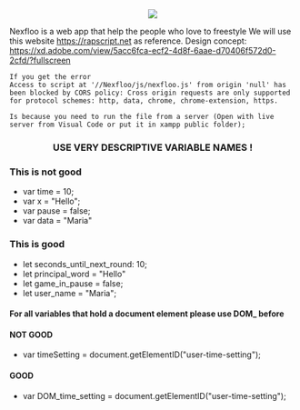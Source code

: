 <center><img src="https://i.imgur.com/UQE0xw4.png"></center>

Nexfloo is a web app that help the people who love to freestyle 
We will use this website https://rapscript.net as reference.
Design concept: https://xd.adobe.com/view/5acc6fca-ecf2-4d8f-6aae-d70406f572d0-2cfd/?fullscreen



	If you get the error
    Access to script at '//Nexfloo/js/nexfloo.js' from origin 'null' has been blocked by CORS policy: Cross origin requests are only supported for protocol schemes: http, data, chrome, chrome-extension, https.
  
	Is because you need to run the file from a server (Open with live
    server from Visual Code or put it in xampp public folder);

  
  
  
  

### <center>USE VERY DESCRIPTIVE VARIABLE NAMES !</center>

  

### This is not good

 - var time = 10;
 - var x = "Hello";
 - var pause = false; 
 - var data = "Maria"

### This is good

- let seconds_until_next_round: 10;
- let principal_word = "Hello"
- let game_in_pause = false;
- let user_name = "Maria";

  
  

#### For all variables that hold a document element please use DOM_ before

  

#### NOT GOOD
- var timeSetting = document.getElementID("user-time-setting");

  

#### GOOD
- var DOM_time_setting = document.getElementID("user-time-setting");